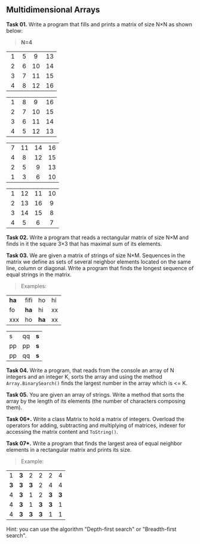 ## Multidimensional Arrays

**Task 01.** Write a program that fills and prints a matrix of size N×N as shown below:
>**N=4**
<table>
    <tr><td>&nbsp;1</td><td>&nbsp;5</td><td>&nbsp;9</td><td>13</td></tr>
    <tr><td>&nbsp;2</td><td>&nbsp;6</td><td>10</td><td>14</td></tr>
    <tr><td>&nbsp;3</td><td>&nbsp;7</td><td>11</td><td>15</td></tr>
    <tr><td>&nbsp;4</td><td>&nbsp;8</td><td>12</td><td>16</td></tr>
</table>
<table>
    <tr><td>&nbsp;1</td><td>&nbsp;8</td><td>&nbsp;9</td><td>16</td></tr>
    <tr><td>&nbsp;2</td><td>&nbsp;7</td><td>10</td><td>15</td></tr>
    <tr><td>&nbsp;3</td><td>&nbsp;6</td><td>11</td><td>14</td></tr>
    <tr><td>&nbsp;4</td><td>&nbsp;5</td><td>12</td><td>13</td></tr>
</table>
<table>
    <tr><td>&nbsp;7</td><td>11</td><td>14</td><td>16</td></tr>
    <tr><td>&nbsp;4</td><td>&nbsp;8</td><td>12</td><td>15</td></tr>
    <tr><td>&nbsp;2</td><td>&nbsp;5</td><td>&nbsp;9</td><td>13</td></tr>
    <tr><td>&nbsp;1</td><td>&nbsp;3</td><td>&nbsp;6</td><td>10</td></tr>
</table>
<table>
    <tr><td>&nbsp;1</td><td>12</td><td>11</td><td>10</td></tr>
    <tr><td>&nbsp;2</td><td>13</td><td>16</td><td>&nbsp;9</td></tr>
    <tr><td>&nbsp;3</td><td>14</td><td>15</td><td>&nbsp;8</td></tr>
    <tr><td>&nbsp;4</td><td>&nbsp;5</td><td>&nbsp;6</td><td>&nbsp;7</td></tr>
</table>

**Task 02.** Write a program that reads a rectangular matrix of size N×M and finds in it the square 3×3 that has maximal sum of its elements.

**Task 03.** We are given a matrix of strings of size N×M. Sequences in the matrix we define as sets of several neighbor elements located on the same line, column or diagonal. Write a program that finds the longest sequence of equal strings in the matrix.
>Examples:
<table>
    <tr><td><strong>ha</strong></td><td>fifi</td><td>ho</td><td>hi</td></tr>
    <tr><td>fo</td><td><strong>ha</strong></td><td>hi</td><td>xx</td></tr>
    <tr><td>xxx</td><td>ho</td><td><strong>ha</strong></td><td>xx</td></tr>
</table>
<table>
    <tr><td>s</td><td>qq</td><td><strong>s</strong></td></tr>
    <tr><td>pp</td><td>pp</td><td><strong>s</strong></td></tr>
    <tr><td>pp</td><td>qq</td><td><strong>s</strong></td></tr>
</table>

**Task 04.** Write a program, that reads from the console an array of N integers and an integer K, sorts the array and using the method `Array.BinarySearch()` finds the largest number in the array which is <= K.

**Task 05.** You are given an array of strings. Write a method that sorts the array by the length of its elements (the number of characters composing them).

**Task 06\*.** Write a class Matrix to hold a matrix of integers. Overload the operators for adding, subtracting and multiplying of matrices, indexer for accessing the matrix content and `ToString()`.

**Task 07\*.** Write a program that finds the largest area of equal neighbor elements in a rectangular matrix and prints its size.
>Example:
<table>
    <tr><td>1</td><td><strong>3</strong></td><td>2</td><td>2</td><td>2</td><td>4</td></tr>
    <tr><td><strong>3</strong></td><td><strong>3</strong></td><td><strong>3</strong></td><td>2</td><td>4</td><td>4</td></tr>
    <tr><td>4</td><td><strong>3</strong></td><td>1</td><td>2</td><td><strong>3</strong></td><td><strong>3</strong></td></tr>
    <tr><td>4</td><td><strong>3</strong></td><td>1</td><td><strong>3</strong></td><td><strong>3</strong></td><td>1</td></tr>
    <tr><td>4</td><td><strong>3</strong></td><td><strong>3</strong></td><td><strong>3</strong></td><td>1</td><td>1</td></tr>
</table>

Hint: you can use the algorithm "Depth-first search" or "Breadth-first search".
